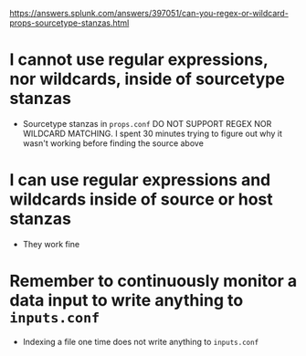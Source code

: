 https://answers.splunk.com/answers/397051/can-you-regex-or-wildcard-props-sourcetype-stanzas.html
# I cannot use regular expressions, nor wildcards, inside of sourcetype stanzas
- Sourcetype stanzas in `props.conf` DO NOT SUPPORT REGEX NOR WILDCARD MATCHING. I spent 30 minutes trying to figure out why it wasn't working before
  finding the source above
# I can use regular expressions and wildcards inside of source or host stanzas
- They work fine
# Remember to continuously monitor a data input to write anything to `inputs.conf`
- Indexing a file one time does not write anything to `inputs.conf`